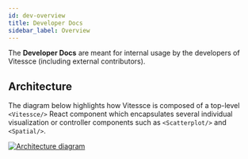 ```yaml
---
id: dev-overview
title: Developer Docs
sidebar_label: Overview
---
```


The **Developer Docs** are meant for internal usage by the developers of Vitessce (including external contributors).


## Architecture

The diagram below highlights how Vitessce is composed of a top-level `<Vitessce/>` React component which encapsulates several individual visualization or controller components such as `<Scatterplot/>` and `<Spatial/>`.

<a href="https://docs.google.com/drawings/d/1vS6wP1vs5QepLhXGDRww7LR505HJ-aIqnGn9O19f6xg/edit" target="_blank">
    <img
        src="https://docs.google.com/drawings/d/e/2PACX-1vSoB3YGPxOTKnFOpYHeHX4JruHnibGXruM36uAZtuvPQNM3a7F4uS3q4b5jwGNQ6TJ7bQ9IPB32rdle/pub?w=650"
        alt="Architecture diagram"
        className="ar-16x9"
    />
</a>


